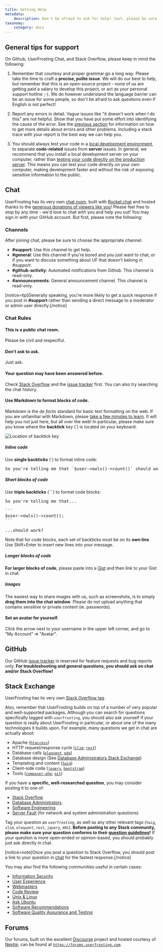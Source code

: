 ```yaml
---
title: Getting Help
metadata:
    description: Don't be afraid to ask for help! Just, please be sure to read and understand our rules first.
taxonomy:
    category: docs
---
```


## General tips for support

On Github, UserFrosting Chat, and Stack Overflow, please keep in mind the following:

1. Remember that courtesy and proper grammar go a long way. Please take the time to craft a **precise, polite issue**. We will do our best to help, but remember that this is an open-source project - none of us are getting paid a salary to develop this project, or act as your personal support hotline ;-). We do however understand the language barrier can be an issue for some people, so don't be afraid to ask questions even if English is not perfect!

2. Report any errors in detail. Vague issues like "it doesn't work when I do this" are not helpful. Show that you have put some effort into identifying the cause of the error. See the [previous section](/troubleshooting/debugging) for information on how to get more details about errors and other problems. Including a stack trace with your report is the best way we can help you.

3. You should always test your code in a [local development environment](/background/develop-locally-serve-globally), to separate **code-related** issues from **server** issues. In general, we recommend that you install a local development server on your computer, rather than [testing your code directly on the production server](https://pbs.twimg.com/media/BxfENwpIYAAcHqQ.png). This means you can test your code directly on your own computer, making development faster and without the risk of exposing sensitive information to the public.

## Chat

UserFrosting has its very own [chat room](https://chat.userfrosting.com), built with [Rocket.chat](https://rocket.chat/) and hosted thanks to the [generous donations of viewers like you](https://opencollective.com/userfrosting)! Please feel free to stop by any time - we'd love to chat with you and help you out! You may sign in with your GitHub account. But first, please note the following:

### Channels

After joining chat, please be sure to choose the appropriate channel:

- **#support**: Use this channel to get help.
- **#general**: Use this channel if you're bored and you just want to chat, or if you want to discuss something about UF that doesn't belong in *#support*.
- **#github-activity**: Automated notifications from Github. This channel is read-only.
- **#announcements**: General announcement channel. This channel is read-only.

[notice=tip]Generally speaking, you're more likely to get a quick response if you post in **#support** rather than sending a direct message to a moderator or admin user directly.[/notice]

### Chat Rules

#### This is a public chat room.

Please be civil and respectful.

#### Don't ask to ask.

Just ask.

#### Your question may have been answered before.

Check [Stack Overflow](http://stackoverflow.com/tags/userfrosting) and the [issue tracker](https://github.com/userfrosting/UserFrosting/issues?utf8=%E2%9C%93&amp;q=is%3Aissue) first. You can also try searching the chat history.

#### Use Markdown to format blocks of code.

Markdown is the _de facto_ standard for basic text formatting on the web. If you are unfamiliar with Markdown, please [take a few minutes to learn](https://guides.github.com/features/mastering-markdown/#what). It will help you not just here, but all over the web! In particular, please make sure you know where the **backtick** key (`) is located on your keyboard:

![Location of backtick key](/images/backtick.png)

##### Inline code

Use **single backticks** (`) to format inline code:

<pre>
So you're telling me that `$user->owls()->count()` should work?
</pre>

##### Short blocks of code

Use **triple backticks** (```) to format code blocks:

<pre>
So you're telling me that...

```
$user->owls()->count();
```

...should work?
</pre>

Note that for code blocks, each set of backticks must be on its **own line**. Use Shift+Enter to insert new lines into your message.

##### Longer blocks of code

**For larger blocks of code**, please paste into a [Gist](https://gist.github.com) and then link to your Gist in chat.

##### Images

The easiest way to share images with us, such as screenshots, is to simply **drag them into the chat window**. Please do not upload anything that contains sensitive or private content (ie. passwords).

#### Set an avatar for yourself.

Click the arrow next to your username in the upper left corner, and go to "My Account" => "Avatar".

## GitHub

Our GitHub [issue tracker](https://github.com/userfrosting/UserFrosting/issues?utf8=%E2%9C%93&amp;q=is%3Aissue) is reserved for feature requests and bug reports only. **For troubleshooting and general questions, you should ask on chat and/or Stack Overflow!**

## Stack Exchange

UserFrosting has its very own [Stack Overflow tag](http://stackoverflow.com/questions/tagged/userfrosting).

Also, remember that UserFrosting builds on top of a number of very popular and well-supported packages. Although you can search for questions specifically tagged with `userfrosting`, you should also ask yourself if your question is really about UserFrosting in particular, or about one of the many technologies it builds upon. For example, many questions we get in chat are actually about:

- Apache ([`htaccess`](http://stackoverflow.com/questions/tagged/.htaccess))
- HTTP request/response cycle ([`slim`](http://stackoverflow.com/questions/tagged/slim); [`rest`](http://stackoverflow.com/questions/tagged/rest))
- Database calls ([`eloquent`](http://stackoverflow.com/questions/tagged/eloquent), [`pdo`](http://stackoverflow.com/questions/tagged/pdo))
- Database design (See [Database Administrators Stack Exchange](http://dba.stackexchange.com/))
- Templating and content ([`twig`](http://stackoverflow.com/questions/tagged/twig))
- Client-side code ([`jquery`](http://stackoverflow.com/questions/tagged/jquery), [`bootstrap`](http://stackoverflow.com/questions/tagged/twitter-bootstrap))
- Tools ([`composer-php`](http://stackoverflow.com/questions/tagged/composer-php); [`git`](http://stackoverflow.com/questions/tagged/git))

If you have a **specific, well-researched question**, you may consider posting it to one of:

- [Stack Overflow](http://stackoverflow.com)
- [Database Administrators](http://dba.stackexchange.com/)
- [Software Engineering](http://softwareengineering.stackexchange.com/)
- [Server Fault](http://serverfault.com/) (for network and system administration questions)

Tag your question as `userfrosting`, as well as any other relevant tags (`twig`, `slim`, `eloquent`, `rest`, `jquery`, etc). **Before posting to any Stack community, please make sure your question conforms to their [question guidelines](http://stackoverflow.com/help/on-topic)!** If your question is more open-ended or opinion-based, you should probably just ask directly in chat.

[notice=note]Once you post a question to Stack Overflow, you should post a link to your question in [chat](https://chat.userfrosting.com) for the fastest response.[/notice]

You may also find the following communities useful in certain cases:

- [Information Security](http://security.stackexchange.com/)
- [User Experience](http://http://ux.stackexchange.com/)
- [Webmasters](http://webmasters.stackexchange.com/)
- [Code Review](http://codereview.stackexchange.com/)
- [Unix & Linux](http://unix.stackexchange.com/)
- [Ask Ubuntu](http://askubuntu.com/)
- [Software Recommendations](http://softwarerecs.stackexchange.com/)
- [Software Quality Assurance and Testing](http://sqa.stackexchange.com/)

## Forums

Our forums, built on the excellent [Discourse](https://www.discourse.org/) project and hosted courtesy of [Nextgi](https://nextgi.com/), can be found at [`https://forums.userfrosting.com`](https://forums.userfrosting.com).
